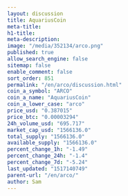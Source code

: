 ```yaml
---
layout: discussion
title: AquariusCoin
meta-title: 
h1-title: 
meta-description: 
image: "/media/352134/arco.png"
published: true
allow_search_engine: false
sitemap: false
enable_comment: false
sort_order: 851
permalink: "/en/arco/discussion.html"
coin_a_symbol: "ARCO"
coin_a_name: "AquariusCoin"
coin_a_lower_case: "arco"
price_usd: "0.387015"
price_btc: "0.00003294"
24h_volume_usd: "695.717"
market_cap_usd: "1566136.0"
total_supply: "1566136.0"
available_supply: "1566136.0"
percent_change_1h: "-1.49"
percent_change_24h: "-1.4"
percent_change_7d: "-5.24"
last_updated: "1517140749"
parent-url: "/en/arco/"
author: Sam
---
```


